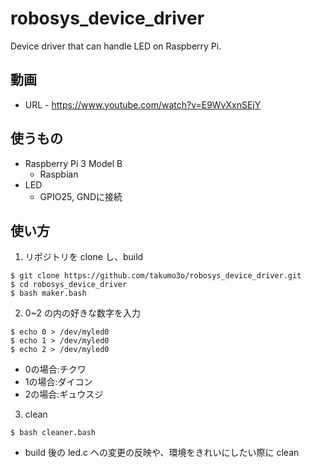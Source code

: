 # robosys_device_driver

Device driver that can handle LED on Raspberry Pi.

## 動画
* URL - https://www.youtube.com/watch?v=E9WvXxnSEjY

## 使うもの
* Raspberry Pi 3 Model B
  * Raspbian
* LED
  * GPIO25, GNDに接続

## 使い方
1. リポジトリを clone し、build
```
$ git clone https://github.com/takumo3o/robosys_device_driver.git
$ cd robosys_device_driver
$ bash maker.bash
```

2. 0~2 の内の好きな数字を入力
```
$ echo 0 > /dev/myled0
$ echo 1 > /dev/myled0
$ echo 2 > /dev/myled0
```
  * 0の場合:チクワ
  * 1の場合:ダイコン
  * 2の場合:ギュウスジ

3. clean
```
$ bash cleaner.bash
```
  * build 後の led.c への変更の反映や、環境をきれいにしたい際に clean
